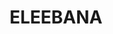 ---
lastmod: '2025-04-06T06:05:20+00:00'
latitude: -32.987279
layout: suburb
longitude: 151.651275
postcode: '2282'
state: NSW
title: ELEEBANA
url: /nsw/eleebana/
---